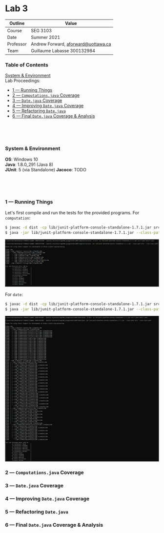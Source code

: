 # Lab 3

| Outline | Value |
| --- | --- |
| Course | SEG 3103 |
| Date | Summer 2021 |
| Professor | Andrew Forward, aforward@uottawa.ca |
| Team | Guillaume Labasse 300132984 |

### Table of Contents  
[System & Environment](#system--environment)  
Lab Proceedings:
* [1 — Running Things]()  
* [2 — `Computations.java` Coverage]()
* [3 — `Date.java` Coverage]()  
* [4 — Improving `Date.java` Coverage]()
* [5 — Refactoring `Date.java`]()
* [6 — Final `Date.java` Coverage & Analysis]()

<br><br><br>

### System & Environment

**OS**: Windows 10<br>
**Java**: 1.8.0_291 (Java 8)<br>
**JUnit**: 5 (via Standalone)
**Jacoco**: TODO

<br><br><br>

### 1 — Running Things

Let's first compile and run the tests for the provided programs.
For `computation`:

``` bash
$ javac -d dist -cp lib/junit-platform-console-standalone-1.7.1.jar src/*.java test/*.java
$ java -jar lib/junit-platform-console-standalone-1.7.1.jar --class-path dist --scan-class-path
```

![Compile test, computation](assets/computation_run.png)

For `date`:

``` bash
$ javac -d dist -cp lib/junit-platform-console-standalone-1.7.1.jar src/*.java test/*.java
$ java -jar lib/junit-platform-console-standalone-1.7.1.jar --class-path dist --scan-class-path
```

![Compile test, date](assets/date_run.png)


### 2 — `Computations.java` Coverage

### 3 — `Date.java` Coverage

### 4 — Improving `Date.java` Coverage

### 5 — Refactoring `Date.java`

### 6 — Final `Date.java` Coverage & Analysis
